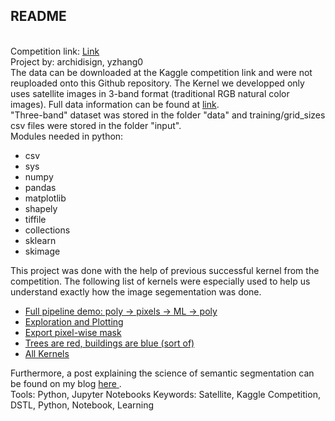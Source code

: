 ## README
<br>
Competition link: <a href="https://www.kaggle.com/c/dstl-satellite-imagery-feature-detection">Link</a> <br>
Project by: archidisign, yzhang0 <br>
The data can be downloaded at the Kaggle competition link and were not reuploaded onto this Github repository. The Kernel we developped only uses satellite images in 3-band format (traditional RGB natural color images). Full data information can be found at <a href="https://www.kaggle.com/c/dstl-satellite-imagery-feature-detection/data">link</a>. <br>
"Three-band" dataset was stored in the folder "data" and training/grid_sizes csv files were stored in the folder "input". <br>
Modules needed in python:
<ul>
	<li>csv</li>
	<li>sys</li>
	<li>numpy</li>
	<li>pandas</li>
	<li>matplotlib</li>
	<li>shapely</li>
	<li>tiffile</li>
	<li>collections</li>
	<li>sklearn</li>
	<li>skimage</li>
</ul>
This project was done with the help of previous successful kernel from the competition. The following list of kernels were especially used to help us understand exactly how the image segementation was done.
<ul>
	<li><a href="https://www.kaggle.com/lopuhin/full-pipeline-demo-poly-pixels-ml-poly">Full pipeline demo: poly -> pixels -> ML -> poly</a></li>
	<li><a href="https://www.kaggle.com/torrinos/exploration-and-plotting?scriptVersionId=553107">Exploration and Plotting</a></li>
	<li><a href="https://www.kaggle.com/visoft/export-pixel-wise-mask/code">Export pixel-wise mask</a></li>
	<li><a href="https://www.kaggle.com/aamaia/trees-are-red-buildings-are-blue-sort-of">Trees are red, buildings are blue (sort of)</a></li>
	<li><a href="https://www.kaggle.com/c/dstl-satellite-imagery-feature-detection/kernels">All Kernels</a></li>
</ul>
Furthermore, a post explaining the science of semantic segmentation can be found on my blog <a href="https://catharticstudent.wordpress.com"> here </a>.
<br>
Tools: Python, Jupyter Notebooks
Keywords: Satellite, Kaggle Competition, DSTL, Python, Notebook, Learning
